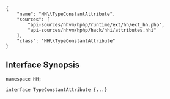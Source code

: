 ``` yamlmeta
{
    "name": "HH\\TypeConstantAttribute",
    "sources": [
        "api-sources/hhvm/hphp/runtime/ext/hh/ext_hh.php",
        "api-sources/hhvm/hphp/hack/hhi/attributes.hhi"
    ],
    "class": "HH\\TypeConstantAttribute"
}
```




## Interface Synopsis




``` Hack
namespace HH;

interface TypeConstantAttribute {...}
```



<!-- HHAPIDOC -->

